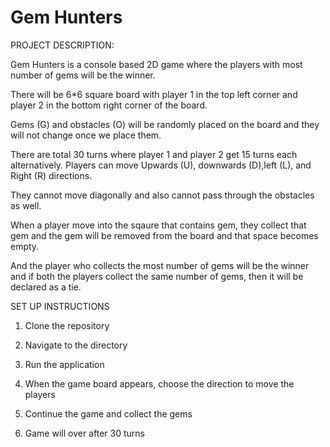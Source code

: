  # Gem Hunters 
 
PROJECT DESCRIPTION:

Gem Hunters is a console based 2D game where the players with most number of gems will be the winner.

There will be 6*6 square board with player 1 in the top left corner and player 2 in the bottom right corner of the board. 

Gems (G) and obstacles (O) will be randomly placed on the board and they will not change once we place them. 

There are total 30 turns where player 1 and player 2 get 15 turns each alternatively. Players can move Upwards (U), downwards (D),left (L), and Right (R) directions.

They cannot move diagonally and also cannot pass through the obstacles as well.

When a player move into the sqaure that contains gem, they collect that gem and the gem will be removed from the board and that space becomes empty.

And the player who collects the most number of gems will be the winner and if both the players collect the same number of gems, then it will be declared as a tie.

SET UP INSTRUCTIONS

1. Clone the repository
   
2. Navigate to the directory
   
3. Run the application
   
4. When the game board appears, choose the direction to move the players

5. Continue the game and collect the gems

6. Game will over after 30 turns
